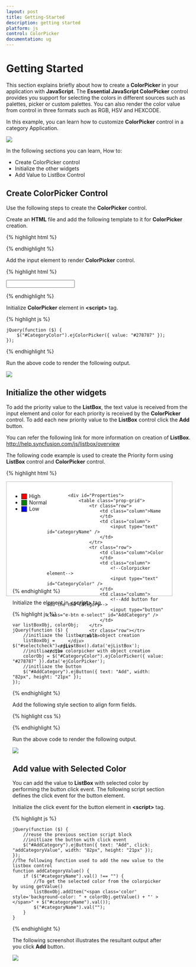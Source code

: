 ```yaml
---
layout: post
title: Getting-Started
description: getting started
platform: js
control: ColorPicker
documentation: ug
---
```


# Getting Started

This section explains briefly about how to create a **ColorPicker** in your application with **JavaScript**. The **Essential JavaScript ColorPicker** control provides you support for selecting the colors in different sources such as palettes, picker or custom palettes. You can also render the color value from control in three formats such as RGB, HSV and HEXCODE. 

In this example, you can learn how to customize **ColorPicker** control in a category Application. 

![](/js/ColorPicker/Getting-Started_images/Getting-Started_img1.png) 

In the following sections you can learn, How to:

* Create ColorPicker control
* Initialize the other widgets
* Add Value to ListBox Control

## Create ColorPicker Control

Use the following steps to create the **ColorPicker** control.

Create an **HTML** file and add the following template to it for **ColorPicker** creation.

{% highlight html %}

<!DOCTYPE html>
<html>
<head>
    <meta name="viewport" content="width=device-width, initial-scale=1.0" charset="utf-8" />
    <title>Getting Started Essential JS</title>
    <!-- Style sheet for default theme (flat azure) -->
    <link href="http://cdn.syncfusion.com/{{ site.releaseversion }}/js/web/flat-azure/ej.web.all.min.css" rel="stylesheet" />
    <!--Scripts-->
    <script src="http://cdn.syncfusion.com/js/assets/external/jquery-1.10.2.min.js"></script>
    <script src="http://cdn.syncfusion.com/js/assets/external/jquery.easing.1.3.min.js"> </script>
    <script src="http://cdn.syncfusion.com/{{ site.releaseversion }}/js/web/ej.web.all.min.js"></script>
    <!--Add custom scripts here -->
</head>
<body>
    <!--add the ColorPicker element here -->
</body>
</html>

{% endhighlight %}


Add the input element to render **ColorPicker** control.



{% highlight html %}

<input type="text" id="CategoryColor" />

{% endhighlight %}


Initialize **ColorPicker** element in **&lt;script&gt;** tag.


{% highlight js %}

    jQuery(function ($) {
        $("#CategoryColor").ejColorPicker({ value: "#278787" });
    });


{% endhighlight %}



Run the above code to render the following output.

![](/js/ColorPicker/Getting-Started_images/Getting-Started_img2.png) 

## Initialize the other widgets

To add the priority value to the **ListBox**, the text value is received from the input element and color for each priority is received by the **ColorPicker** control. To add each new priority value to the **ListBox** control click the **Add** button.

You can refer the following link for more information on creation of **ListBox**.
<http://help.syncfusion.com/js/listbox/overview>

The following code example is used to create the Priority form using **ListBox** control and **ColorPicker** control.



{% highlight html %}


<div class="priorityWrapper">
    <div class="row">
        <div class="element-area">
            <div class="frameWrapper">
                <div id="control">
                    <ul id="selectcheck">
                        <li><span class="color high"></span>High</li>
                        <li><span class="color normal"></span>Normal</li>
                        <li><span class="color low"></span>Low</li>
                    </ul>
                </div>
            </div>

            <div id="Properties">
                <table class="prop-grid">
                    <tr class="row">
                        <td class="column">Name
                        </td>
                        <td class="column">
                            <input type="text" id="categoryName" />
                        </td>
                    </tr>
                    <tr class="row">
                        <td class="column">Color
                        </td>
                        <td class="column">
                            <!--Colorpicker element-->
                            <input type="text" id="CategoryColor" />
                        </td>
                        <td class="column">
                            <!--Add button for add the new category-->
                            <input type="button" class="e-btn e-select" id="AddCategory" />
                        </td>
                    </tr>
                    <tr class="row"></tr>
                </table>
            </div>
        </div>
    </div>
</div>


{% endhighlight %}



Initialize the element in **&lt;script&gt;** tag.



{% highlight js %}

    var listBoxObj, colorObj;
    jQuery(function ($) {
        //initliaze the listbox with object creation
        listBoxObj = $("#selectcheck").ejListBox().data('ejListBox');
        //initliaze the colorpicker with object creation
        colorObj = $("#CategoryColor").ejColorPicker({ value: "#278787" }).data('ejColorPicker');
        //initliaze the button
        $("#AddCategory").ejButton({ text: "Add", width: "82px", height: "21px" });
    });


{% endhighlight %}



Add the following style section to align form fields. 



{% highlight css %}

<style>
    
    .row .element-area {
        height: 270px;
        width: 415px;
    }

    .priorityWrapper > .row {
        width: 415px;
        border: 1px solid #bbbcbb;
        padding: 16px;
        height: 275px;
        background-color: #fff;
    }

    .frameWrapper {
        float: left;
    }

    .color.high {
        background-color: red;
    }

    .color.normal {
        background-color: green;
    }

    .color.low {
        background-color: blue;
    }

    .element-area {
        width: 205px;
    }

    .element-area, #Properties {
        display: inline-block;
        float: left;
    }

    #Properties #categoryName {
        width: 140px;
        height: 20px;
    }

    #Properties .column {
        display: inline-block;
        width: 45px;
        margin: 10px 0 0;
    }

    #Properties .row {
        padding: 10px 0px 5px 0px;
    }

    #Properties {
        margin-left: 20px;
        width: 192px;
    }

    .color {
        width: 13px;
        height: 13px;
        border: 1px solid;
        display: inline-block;
        margin-right: 6px;
        margin-bottom: -3px;
    }
</style>


{% endhighlight %}



Run the above code to render the following output.

![](/js/ColorPicker/Getting-Started_images/Getting-Started_img3.png) 

## Add value with Selected Color 

You can add the value to **ListBox** with selected color by performing the button click event. The following script section defines the click event for the button element.

Initialize the click event for the button element in **&lt;script&gt;** tag.



{% highlight js %}

    jQuery(function ($) {
        //reuse the previous section script block
        //initliaze the button with click event
        $("#AddCategory").ejButton({ text: "Add", click: "addCategoryValue", width: "82px", height: "21px" });
    });
    //The following function used to add the new value to the listbox control
    function addCategoryValue() {
        if ($("#categoryName").val() !== "") {
            //To get the selected color from the colorpicker by using getValue()
            listBoxObj.addItem("<span class='color' style='background-color: " + colorObj.getValue() + "' ></span>" + $("#categoryName").val());
            $("#categoryName").val("");
        }
    }


{% endhighlight %}



The following screenshot illustrates the resultant output after you click **Add** button.

![](/js/ColorPicker/Getting-Started_images/Getting-Started_img4.png) 

